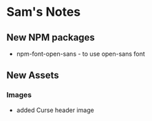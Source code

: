 # Sam's Notes

## New NPM packages
* npm-font-open-sans - to use open-sans font


## New Assets
### Images
* added Curse header image